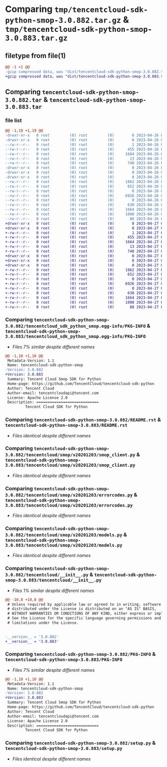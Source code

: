 # Comparing `tmp/tencentcloud-sdk-python-smop-3.0.882.tar.gz` & `tmp/tencentcloud-sdk-python-smop-3.0.883.tar.gz`

## filetype from file(1)

```diff
@@ -1 +1 @@
-gzip compressed data, was "dist/tencentcloud-sdk-python-smop-3.0.882.tar", last modified: Wed Apr 26 03:44:50 2023, max compression
+gzip compressed data, was "dist/tencentcloud-sdk-python-smop-3.0.883.tar", last modified: Thu Apr 27 00:47:18 2023, max compression
```

## Comparing `tencentcloud-sdk-python-smop-3.0.882.tar` & `tencentcloud-sdk-python-smop-3.0.883.tar`

### file list

```diff
@@ -1,19 +1,19 @@
-drwxr-xr-x   0 root         (0) root         (0)        0 2023-04-26 03:44:50.000000 tencentcloud-sdk-python-smop-3.0.882/
-drwxr-xr-x   0 root         (0) root         (0)        0 2023-04-26 03:44:50.000000 tencentcloud-sdk-python-smop-3.0.882/tencentcloud_sdk_python_smop.egg-info/
--rw-r--r--   0 root         (0) root         (0)        1 2023-04-26 03:44:50.000000 tencentcloud-sdk-python-smop-3.0.882/tencentcloud_sdk_python_smop.egg-info/dependency_links.txt
--rw-r--r--   0 root         (0) root         (0)      455 2023-04-26 03:44:50.000000 tencentcloud-sdk-python-smop-3.0.882/tencentcloud_sdk_python_smop.egg-info/SOURCES.txt
--rw-r--r--   0 root         (0) root         (0)     1664 2023-04-26 03:44:50.000000 tencentcloud-sdk-python-smop-3.0.882/tencentcloud_sdk_python_smop.egg-info/PKG-INFO
--rw-r--r--   0 root         (0) root         (0)       13 2023-04-26 03:44:50.000000 tencentcloud-sdk-python-smop-3.0.882/tencentcloud_sdk_python_smop.egg-info/top_level.txt
--rw-r--r--   0 root         (0) root         (0)      740 2023-04-26 03:44:49.000000 tencentcloud-sdk-python-smop-3.0.882/README.rst
-drwxr-xr-x   0 root         (0) root         (0)        0 2023-04-26 03:44:50.000000 tencentcloud-sdk-python-smop-3.0.882/tencentcloud/
-drwxr-xr-x   0 root         (0) root         (0)        0 2023-04-26 03:44:50.000000 tencentcloud-sdk-python-smop-3.0.882/tencentcloud/smop/
-drwxr-xr-x   0 root         (0) root         (0)        0 2023-04-26 03:44:50.000000 tencentcloud-sdk-python-smop-3.0.882/tencentcloud/smop/v20201203/
--rw-r--r--   0 root         (0) root         (0)     1862 2023-04-26 03:44:49.000000 tencentcloud-sdk-python-smop-3.0.882/tencentcloud/smop/v20201203/smop_client.py
--rw-r--r--   0 root         (0) root         (0)      652 2023-04-26 03:44:49.000000 tencentcloud-sdk-python-smop-3.0.882/tencentcloud/smop/v20201203/errorcodes.py
--rw-r--r--   0 root         (0) root         (0)        0 2023-04-26 03:44:49.000000 tencentcloud-sdk-python-smop-3.0.882/tencentcloud/smop/v20201203/__init__.py
--rw-r--r--   0 root         (0) root         (0)     6926 2023-04-26 03:44:49.000000 tencentcloud-sdk-python-smop-3.0.882/tencentcloud/smop/v20201203/models.py
--rw-r--r--   0 root         (0) root         (0)        0 2023-04-26 03:44:49.000000 tencentcloud-sdk-python-smop-3.0.882/tencentcloud/smop/__init__.py
--rw-r--r--   0 root         (0) root         (0)      630 2023-04-26 03:44:49.000000 tencentcloud-sdk-python-smop-3.0.882/tencentcloud/__init__.py
--rw-r--r--   0 root         (0) root         (0)     1664 2023-04-26 03:44:50.000000 tencentcloud-sdk-python-smop-3.0.882/PKG-INFO
--rw-r--r--   0 root         (0) root         (0)     1008 2023-04-26 03:44:49.000000 tencentcloud-sdk-python-smop-3.0.882/setup.py
--rw-r--r--   0 root         (0) root         (0)       88 2023-04-26 03:44:50.000000 tencentcloud-sdk-python-smop-3.0.882/setup.cfg
+drwxr-xr-x   0 root         (0) root         (0)        0 2023-04-27 00:47:18.000000 tencentcloud-sdk-python-smop-3.0.883/
+drwxr-xr-x   0 root         (0) root         (0)        0 2023-04-27 00:47:18.000000 tencentcloud-sdk-python-smop-3.0.883/tencentcloud_sdk_python_smop.egg-info/
+-rw-r--r--   0 root         (0) root         (0)        1 2023-04-27 00:47:18.000000 tencentcloud-sdk-python-smop-3.0.883/tencentcloud_sdk_python_smop.egg-info/dependency_links.txt
+-rw-r--r--   0 root         (0) root         (0)      455 2023-04-27 00:47:18.000000 tencentcloud-sdk-python-smop-3.0.883/tencentcloud_sdk_python_smop.egg-info/SOURCES.txt
+-rw-r--r--   0 root         (0) root         (0)     1664 2023-04-27 00:47:18.000000 tencentcloud-sdk-python-smop-3.0.883/tencentcloud_sdk_python_smop.egg-info/PKG-INFO
+-rw-r--r--   0 root         (0) root         (0)       13 2023-04-27 00:47:18.000000 tencentcloud-sdk-python-smop-3.0.883/tencentcloud_sdk_python_smop.egg-info/top_level.txt
+-rw-r--r--   0 root         (0) root         (0)      740 2023-04-27 00:47:17.000000 tencentcloud-sdk-python-smop-3.0.883/README.rst
+drwxr-xr-x   0 root         (0) root         (0)        0 2023-04-27 00:47:18.000000 tencentcloud-sdk-python-smop-3.0.883/tencentcloud/
+drwxr-xr-x   0 root         (0) root         (0)        0 2023-04-27 00:47:18.000000 tencentcloud-sdk-python-smop-3.0.883/tencentcloud/smop/
+drwxr-xr-x   0 root         (0) root         (0)        0 2023-04-27 00:47:18.000000 tencentcloud-sdk-python-smop-3.0.883/tencentcloud/smop/v20201203/
+-rw-r--r--   0 root         (0) root         (0)     1862 2023-04-27 00:47:17.000000 tencentcloud-sdk-python-smop-3.0.883/tencentcloud/smop/v20201203/smop_client.py
+-rw-r--r--   0 root         (0) root         (0)      652 2023-04-27 00:47:17.000000 tencentcloud-sdk-python-smop-3.0.883/tencentcloud/smop/v20201203/errorcodes.py
+-rw-r--r--   0 root         (0) root         (0)        0 2023-04-27 00:47:17.000000 tencentcloud-sdk-python-smop-3.0.883/tencentcloud/smop/v20201203/__init__.py
+-rw-r--r--   0 root         (0) root         (0)     6926 2023-04-27 00:47:17.000000 tencentcloud-sdk-python-smop-3.0.883/tencentcloud/smop/v20201203/models.py
+-rw-r--r--   0 root         (0) root         (0)        0 2023-04-27 00:47:17.000000 tencentcloud-sdk-python-smop-3.0.883/tencentcloud/smop/__init__.py
+-rw-r--r--   0 root         (0) root         (0)      630 2023-04-27 00:47:17.000000 tencentcloud-sdk-python-smop-3.0.883/tencentcloud/__init__.py
+-rw-r--r--   0 root         (0) root         (0)     1664 2023-04-27 00:47:18.000000 tencentcloud-sdk-python-smop-3.0.883/PKG-INFO
+-rw-r--r--   0 root         (0) root         (0)     1008 2023-04-27 00:47:17.000000 tencentcloud-sdk-python-smop-3.0.883/setup.py
+-rw-r--r--   0 root         (0) root         (0)       88 2023-04-27 00:47:18.000000 tencentcloud-sdk-python-smop-3.0.883/setup.cfg
```

### Comparing `tencentcloud-sdk-python-smop-3.0.882/tencentcloud_sdk_python_smop.egg-info/PKG-INFO` & `tencentcloud-sdk-python-smop-3.0.883/tencentcloud_sdk_python_smop.egg-info/PKG-INFO`

 * *Files 7% similar despite different names*

```diff
@@ -1,10 +1,10 @@
 Metadata-Version: 1.1
 Name: tencentcloud-sdk-python-smop
-Version: 3.0.882
+Version: 3.0.883
 Summary: Tencent Cloud Smop SDK for Python
 Home-page: https://github.com/TencentCloud/tencentcloud-sdk-python
 Author: Tencent Cloud
 Author-email: tencentcloudapi@tencent.com
 License: Apache License 2.0
 Description: ============================
         Tencent Cloud SDK for Python
```

### Comparing `tencentcloud-sdk-python-smop-3.0.882/README.rst` & `tencentcloud-sdk-python-smop-3.0.883/README.rst`

 * *Files identical despite different names*

### Comparing `tencentcloud-sdk-python-smop-3.0.882/tencentcloud/smop/v20201203/smop_client.py` & `tencentcloud-sdk-python-smop-3.0.883/tencentcloud/smop/v20201203/smop_client.py`

 * *Files identical despite different names*

### Comparing `tencentcloud-sdk-python-smop-3.0.882/tencentcloud/smop/v20201203/errorcodes.py` & `tencentcloud-sdk-python-smop-3.0.883/tencentcloud/smop/v20201203/errorcodes.py`

 * *Files identical despite different names*

### Comparing `tencentcloud-sdk-python-smop-3.0.882/tencentcloud/smop/v20201203/models.py` & `tencentcloud-sdk-python-smop-3.0.883/tencentcloud/smop/v20201203/models.py`

 * *Files identical despite different names*

### Comparing `tencentcloud-sdk-python-smop-3.0.882/tencentcloud/__init__.py` & `tencentcloud-sdk-python-smop-3.0.883/tencentcloud/__init__.py`

 * *Files 1% similar despite different names*

```diff
@@ -10,8 +10,8 @@
 # Unless required by applicable law or agreed to in writing, software
 # distributed under the License is distributed on an "AS IS" BASIS,
 # WITHOUT WARRANTIES OR CONDITIONS OF ANY KIND, either express or implied.
 # See the License for the specific language governing permissions and
 # limitations under the License.
 
 
-__version__ = '3.0.882'
+__version__ = '3.0.883'
```

### Comparing `tencentcloud-sdk-python-smop-3.0.882/PKG-INFO` & `tencentcloud-sdk-python-smop-3.0.883/PKG-INFO`

 * *Files 7% similar despite different names*

```diff
@@ -1,10 +1,10 @@
 Metadata-Version: 1.1
 Name: tencentcloud-sdk-python-smop
-Version: 3.0.882
+Version: 3.0.883
 Summary: Tencent Cloud Smop SDK for Python
 Home-page: https://github.com/TencentCloud/tencentcloud-sdk-python
 Author: Tencent Cloud
 Author-email: tencentcloudapi@tencent.com
 License: Apache License 2.0
 Description: ============================
         Tencent Cloud SDK for Python
```

### Comparing `tencentcloud-sdk-python-smop-3.0.882/setup.py` & `tencentcloud-sdk-python-smop-3.0.883/setup.py`

 * *Files identical despite different names*

